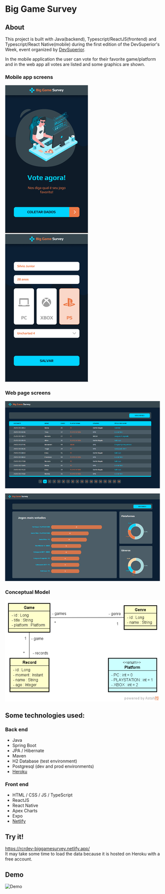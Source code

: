 # Big Game Survey 

## About
This project is built with Java(backend), Typescript/ReactJS(frontend) and Typescript/React Native(mobile) during the first edition of the DevSuperior's Week, event organized by [DevSuperior](https://devsuperior.com.br).

In the mobile application the user can vote for their favorite game/platform and in the web app all votes are listed and some graphics are shown.

### Mobile app screens
![Mobile 1](https://github.com/romeucr/big-game-survey/blob/master/assets/mobile1.png) 
![Mobile 2](https://github.com/romeucr/big-game-survey/blob/master/assets/mobile2.png)

### Web page screens
![Web 1](https://github.com/romeucr/big-game-survey/blob/master/assets/web1.png)

![Web 2](https://github.com/romeucr/big-game-survey/blob/master/assets/web2.png)

### Conceptual Model
![Conceptual Model](https://github.com/romeucr/big-game-survey/blob/master/assets/concept-model.png)

## Some technologies used:
### Back end
- Java
- Spring Boot
- JPA / Hibernate
- Maven
- H2 Database (test environment)
- Postgresql (dev and prod environments)
- [Heroku](https://www.heroku.com/)

### Front end
- HTML / CSS / JS / TypeScript
- ReactJS
- React Native
- Apex Charts
- Expo
- [Netlify](https://www.netlify.com/)

## Try it!
https://rcrdev-biggamesurvey.netlify.app/  
It may take some time to load the data because it is hosted on Heroku with a free account.

## Demo
![Demo](https://github.com/romeucr/big-game-survey/blob/master/assets/demo.gif)
